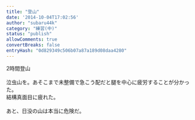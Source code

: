 ```yaml
---
title: "登山"
date: '2014-10-04T17:02:56'
author: "subaru44k"
category: "練習(中)"
status: "publish"
allowComments: true
convertBreaks: false
entryHash: "0d829349c506b07a87a189d08daa4280"
---
```

2時間登山<br>
<br>
泣虫山を。あそこまで未整備で急こう配だと腿を中心に疲労することが分かった。<br>
結構真面目に疲れた。<br>
<br>
あと、日没の山は本当に危険だ。
